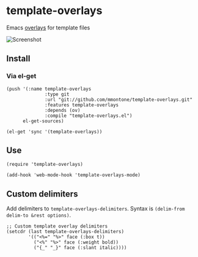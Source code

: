 # template-overlays

Emacs [overlays](https://www.gnu.org/software/emacs/manual/html_node/elisp/Overlays.html) for template files

![Screenshot](https://bitbucket.org/mmontone/template-overlays/raw/8b62abafa48cf72b54d11884717f9969a95b07ce/template-overlays.gif "Screenshot")

## Install

### Via el-get

```
(push '(:name template-overlays
              :type git
              :url "git://github.com/mmontone/template-overlays.git"
              :features template-overlays
              :depends (ov)
              :compile "template-overlays.el")
      el-get-sources)

(el-get 'sync '(template-overlays))
```

## Use

```
(require 'template-overlays)

(add-hook 'web-mode-hook 'template-overlays-mode)
```

## Custom delimiters

Add delimiters to `template-overlays-delimiters`. Syntax is `(delim-from delim-to &rest options)`.

```
;; Custom template overlay delimiters
(setcdr (last template-overlays-delimiters)
        '(("<%=" "%>" face (:box t))
          ("<%" "%>" face (:weight bold))
          ("{_" "_}" face (:slant italic))))
```
